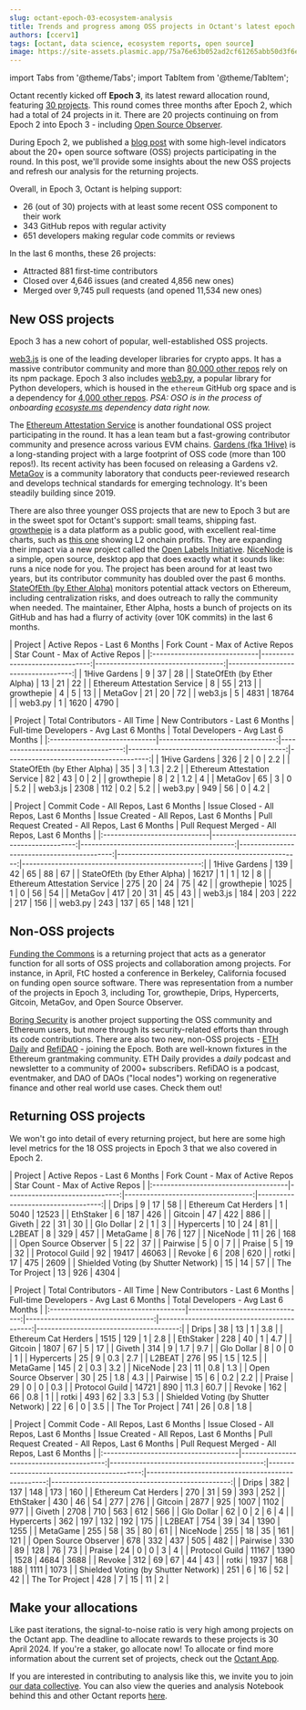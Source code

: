```yaml
---
slug: octant-epoch-03-ecosystem-analysis
title: Trends and progress among OSS projects in Octant's latest epoch
authors: [ccerv1]
tags: [octant, data science, ecosystem reports, open source]
image: https://site-assets.plasmic.app/75a76e63b052ad2cf61265abb50d3f6e.png
---
```


import Tabs from '@theme/Tabs';
import TabItem from '@theme/TabItem';

Octant recently kicked off **Epoch 3**, its latest reward allocation round, featuring [30 projects](https://octant.app/projects). This round comes three months after Epoch 2, which had a total of 24 projects in it. There are 20 projects continuing on from Epoch 2 into Epoch 3 - including [Open Source Observer](https://octant.app/project/3/0x87fEEd6162CB7dFe6B62F64366742349bF4D1B05).

During Epoch 2, we published a [blog post](https://docs.opensource.observer/blog/octant-epoch-02-ecosystem-analysis) with some high-level indicators about the 20+ open source software (OSS) projects participating in the round. In this post, we'll provide some insights about the new OSS projects and refresh our analysis for the returning projects.

Overall, in Epoch 3, Octant is helping support:

- 26 (out of 30) projects with at least some recent OSS component to their work
- 343 GitHub repos with regular activity
- 651 developers making regular code commits or reviews

In the last 6 months, these 26 projects:

- Attracted 881 first-time contributors
- Closed over 4,646 issues (and created 4,856 new ones)
- Merged over 9,745 pull requests (and opened 11,534 new ones)

<!-- truncate -->

## New OSS projects

Epoch 3 has a new cohort of popular, well-established OSS projects.

[web3.js](https://octant.app/project/3/0x4C6fd545fc18C6538eC304Ae549717CA58f0D6eb) is one of the leading developer libraries for crypto apps. It has a massive contributor community and more than [80,000 other repos](https://packages.ecosyste.ms/registries/npmjs.org/packages/web3) rely on its npm package. Epoch 3 also includes [web3.py](https://octant.app/project/3/0x5597cD8d55D2Db56b10FF4F8fe69C8922BF6C537), a popular library for Python developers, which is housed in the `ethereum` GitHub org space and is a dependency for [4,000 other repos](https://packages.ecosyste.ms/registries/pypi.org/packages/web3). _PSA: OSO is in the process of onboarding [ecosyste.ms](https://ecosyste.ms/) dependency data right now._

The [Ethereum Attestation Service](https://octant.app/project/3/0xBCA48834b3653ec795411EB0FCBE4038F8527d62) is another foundational OSS project participating in the round. It has a lean team but a fast-growing contributor community and presence across various EVM chains. [Gardens (fka 1Hive)](https://octant.app/project/3/0x809C9f8dd8CA93A41c3adca4972Fa234C28F7714) is a long-standing project with a large footprint of OSS code (more than 100 repos!). Its recent activity has been focused on releasing a Gardens v2. [MetaGov](https://octant.app/project/3/0x9be7267002CAD0b8501f7322d50612CB13788Bcf) is a community laboratory that conducts peer-reviewed research and develops technical standards for emerging technology. It's been steadily building since 2019.

There are also three younger OSS projects that are new to Epoch 3 but are in the sweet spot for Octant's support: small teams, shipping fast. [growthepie](https://octant.app/project/3/0x9438b8B447179740cD97869997a2FCc9b4AA63a2) is a data platform as a public good, with excellent real-time charts, such as [this one](https://www.growthepie.xyz/fundamentals/profit) showing L2 onchain profits. They are expanding their impact via a new project called the [Open Labels Initiative](https://github.com/openlabelsinitiative). [NiceNode](https://octant.app/project/3/0x9cce47E9cF12C6147c9844adBB81fE85880c4df4) is a simple, open source, desktop app that does exactly what it sounds like: runs a nice node for you. The project has been around for at least two years, but its contributor community has doubled over the past 6 months. [StateOfEth (by Ether Alpha)](https://octant.app/project/3/0x0194325BF525Be0D4fBB0856894cEd74Da3B8356) monitors potential attack vectors on Ethereum, including centralization risks, and does outreach to rally the community when needed. The maintainer, Ether Alpha, hosts a bunch of projects on its GitHub and has had a flurry of activity (over 10K commits) in the last 6 months.

<Tabs>
  <TabItem value="summary" label="Summary" default>
    <p style={{fontSize: 'small'}}>
    | Project                      |   Active Repos - Last 6 Months |   Fork Count - Max of Active Repos |   Star Count - Max of Active Repos |
    |:-----------------------------|-------------------------------:|-----------------------------------:|-----------------------------------:|
    | 1Hive Gardens                |                              9 |                                 37 |                                 28 |
    | StateOfEth (by Ether Alpha)  |                             13 |                                 21 |                                 22 |
    | Ethereum Attestation Service |                              8 |                                 55 |                                213 |
    | growthepie                   |                              4 |                                  5 |                                 13 |
    | MetaGov                      |                             21 |                                 20 |                                 72 |
    | web3.js                      |                              5 |                               4831 |                              18764 |
    | web3.py                      |                              1 |                               1620 |                               4790 |
    </p>
  </TabItem>
  <TabItem value="contribs" label="Contributors">
    <p style={{fontSize: 'small'}}>
    | Project                      |   Total Contributors - All Time |   New Contributors - Last 6 Months |   Full-time Developers - Avg Last 6 Months |   Total Developers - Avg Last 6 Months |
    |:-----------------------------|--------------------------------:|-----------------------------------:|-------------------------------------------:|---------------------------------------:|
    | 1Hive Gardens                |                             326 |                                  2 |                                        0   |                                    2.2 |
    | StateOfEth (by Ether Alpha)  |                              35 |                                  3 |                                        1.3 |                                    2.2 |
    | Ethereum Attestation Service |                              82 |                                 43 |                                        0   |                                    2   |
    | growthepie                   |                               8 |                                  2 |                                        1.2 |                                    4   |
    | MetaGov                      |                              65 |                                  3 |                                        0   |                                    5.2 |
    | web3.js                      |                            2308 |                                112 |                                        0.2 |                                    5.2 |
    | web3.py                      |                             949 |                                 56 |                                        0   |                                    4.2 |
    </p>
  </TabItem>
  <TabItem value="activity" label="Activity">
    <p style={{fontSize: 'small'}}>
    | Project                      |   Commit Code - All Repos, Last 6 Months |   Issue Closed - All Repos, Last 6 Months |   Issue Created - All Repos, Last 6 Months |   Pull Request Created - All Repos, Last 6 Months |   Pull Request Merged - All Repos, Last 6 Months |
    |:-----------------------------|-----------------------------------------:|------------------------------------------:|-------------------------------------------:|--------------------------------------------------:|-------------------------------------------------:|
    | 1Hive Gardens                |                                      139 |                                        42 |                                         65 |                                                88 |                                               67 |
    | StateOfEth (by Ether Alpha)  |                                    16217 |                                         1 |                                          1 |                                                12 |                                                8 |
    | Ethereum Attestation Service |                                      275 |                                        20 |                                         24 |                                                75 |                                               42 |
    | growthepie                   |                                     1025 |                                         1 |                                          0 |                                                56 |                                               54 |
    | MetaGov                      |                                      417 |                                        20 |                                         31 |                                                45 |                                               43 |
    | web3.js                      |                                      184 |                                       203 |                                        222 |                                               217 |                                              156 |
    | web3.py                      |                                      243 |                                       137 |                                         65 |                                               148 |                                              121 |
    </p>
  </TabItem>
</Tabs>

## Non-OSS projects

[Funding the Commons](https://octant.app/project/3/0x576edCed7475D8F64a5e2D5227c93Ca57d7f5d20/) is a returning project that acts as a generator function for all sorts of OSS projects and collaboration among projects. For instance, in April, FtC hosted a conference in Berkeley, California focused on funding open source software. There was representation from a number of the projects in Epoch 3, including Tor, growthepie, Drips, Hypercerts, Gitcoin, MetaGov, and Open Source Observer.

[Boring Security](https://octant.app/project/3/0x52C45Bab6d0827F44a973899666D9Cd18Fd90bCF) is another project supporting the OSS community and Ethereum users, but more through its security-related efforts than through its code contributions. There are also two new, non-OSS projects - [ETH Daily](https://octant.app/project/3/0xEB40A065854bd90126A4E697aeA0976BA51b2eE7) and [RefiDAO](https://octant.app/project/3/0x7340F1a1e4e38F43d2FCC85cdb2b764de36B40c0) - joining the Epoch. Both are well-known fixtures in the Ethereum grantmaking community. ETH Daily provides a _daily_ podcast and newsletter to a community of 2000+ subscribers. RefiDAO is a podcast, eventmaker, and DAO of DAOs ("local nodes") working on regenerative finance and other real world use cases. Check them out!

## Returning OSS projects

We won't go into detail of every returning project, but here are some high level metrics for the 18 OSS projects in Epoch 3 that we also covered in Epoch 2.

<Tabs>
  <TabItem value="summary" label="Summary" default>
    <p style={{fontSize: 'small'}}>
    | Project                              |   Active Repos - Last 6 Months |   Fork Count - Max of Active Repos |   Star Count - Max of Active Repos |
    |:-------------------------------------|-------------------------------:|-----------------------------------:|-----------------------------------:|
    | Drips                                |                              9 |                                 17 |                                 58 |
    | Ethereum Cat Herders                 |                              1 |                               5040 |                              12523 |
    | EthStaker                            |                              6 |                                187 |                                426 |
    | Gitcoin                              |                             47 |                                422 |                                886 |
    | Giveth                               |                             22 |                                 31 |                                 30 |
    | Glo Dollar                           |                              2 |                                  1 |                                  3 |
    | Hypercerts                           |                             10 |                                 24 |                                 81 |
    | L2BEAT                               |                              8 |                                329 |                                457 |
    | MetaGame                             |                              8 |                                 76 |                                127 |
    | NiceNode                             |                             11 |                                 26 |                                168 |
    | Open Source Observer                 |                              5 |                                 22 |                                 37 |
    | Pairwise                             |                              5 |                                  0 |                                  7 |
    | Praise                               |                              5 |                                 19 |                                 32 |
    | Protocol Guild                       |                             92 |                              19417 |                              46063 |
    | Revoke                               |                              6 |                                208 |                                620 |
    | rotki                                |                             17 |                                475 |                               2609 |
    | Shielded Voting (by Shutter Network) |                             15 |                                 14 |                                 57 |
    | The Tor Project                      |                             13 |                                926 |                               4304 |
    </p>
  </TabItem>
  <TabItem value="contribs" label="Contributors">
    <p style={{fontSize: 'small'}}>
    | Project                              |   Total Contributors - All Time |   New Contributors - Last 6 Months |   Full-time Developers - Avg Last 6 Months |   Total Developers - Avg Last 6 Months |
    |:-------------------------------------|--------------------------------:|-----------------------------------:|-------------------------------------------:|---------------------------------------:|
    | Drips                                |                              38 |                                 13 |                                        1   |                                    3.8 |
    | Ethereum Cat Herders                 |                            1515 |                                129 |                                        1   |                                    2.8 |
    | EthStaker                            |                             228 |                                 40 |                                        1   |                                    4.7 |
    | Gitcoin                              |                            1807 |                                 67 |                                        5   |                                   17   |
    | Giveth                               |                             314 |                                  9 |                                        1.7 |                                    9.7 |
    | Glo Dollar                           |                               8 |                                  0 |                                        0   |                                    1   |
    | Hypercerts                           |                              25 |                                  9 |                                        0.3 |                                    2.7 |
    | L2BEAT                               |                             276 |                                 95 |                                        1.5 |                                   12.5 |
    | MetaGame                             |                             145 |                                  2 |                                        0.3 |                                    3.2 |
    | NiceNode                             |                              23 |                                 11 |                                        0.8 |                                    1.3 |
    | Open Source Observer                 |                              30 |                                 25 |                                        1.8 |                                    4.3 |
    | Pairwise                             |                              15 |                                  6 |                                        0.2 |                                    2.2 |
    | Praise                               |                              29 |                                  0 |                                        0   |                                    0.3 |
    | Protocol Guild                       |                           14721 |                                890 |                                       11.3 |                                   60.7 |
    | Revoke                               |                             162 |                                 66 |                                        0.8 |                                    1   |
    | rotki                                |                             493 |                                 62 |                                        3.3 |                                    5.3 |
    | Shielded Voting (by Shutter Network) |                              22 |                                  6 |                                        0   |                                    3.5 |
    | The Tor Project                      |                             741 |                                 26 |                                        0.8 |                                    1.8 |
    </p>
  </TabItem>
  <TabItem value="activity" label="Activity">
    <p style={{fontSize: 'small'}}>
    | Project                              |   Commit Code - All Repos, Last 6 Months |   Issue Closed - All Repos, Last 6 Months |   Issue Created - All Repos, Last 6 Months |   Pull Request Created - All Repos, Last 6 Months |   Pull Request Merged - All Repos, Last 6 Months |
    |:-------------------------------------|-----------------------------------------:|------------------------------------------:|-------------------------------------------:|--------------------------------------------------:|-------------------------------------------------:|
    | Drips                                |                                      382 |                                       137 |                                        148 |                                               173 |                                              160 |
    | Ethereum Cat Herders                 |                                      270 |                                        31 |                                         59 |                                               393 |                                              252 |
    | EthStaker                            |                                      430 |                                        46 |                                         54 |                                               277 |                                              276 |
    | Gitcoin                              |                                     2877 |                                       925 |                                       1007 |                                              1102 |                                              977 |
    | Giveth                               |                                     2708 |                                       710 |                                        563 |                                               612 |                                              566 |
    | Glo Dollar                           |                                       62 |                                         0 |                                          2 |                                                 6 |                                                4 |
    | Hypercerts                           |                                      362 |                                       197 |                                        132 |                                               192 |                                              175 |
    | L2BEAT                               |                                      754 |                                        39 |                                         34 |                                              1390 |                                             1255 |
    | MetaGame                             |                                      255 |                                        58 |                                         35 |                                                80 |                                               61 |
    | NiceNode                             |                                      255 |                                        18 |                                         35 |                                               161 |                                              121 |
    | Open Source Observer                 |                                      678 |                                       332 |                                        437 |                                               505 |                                              482 |
    | Pairwise                             |                                      330 |                                        89 |                                        128 |                                                76 |                                               73 |
    | Praise                               |                                       24 |                                         0 |                                          0 |                                                 3 |                                                4 |
    | Protocol Guild                       |                                    11167 |                                      1390 |                                       1528 |                                              4684 |                                             3688 |
    | Revoke                               |                                      312 |                                        69 |                                         67 |                                                44 |                                               43 |
    | rotki                                |                                     1937 |                                       168 |                                        188 |                                              1111 |                                             1073 |
    | Shielded Voting (by Shutter Network) |                                      251 |                                         6 |                                         16 |                                                52 |                                               42 |
    | The Tor Project                      |                                      428 |                                         7 |                                         15 |                                                11 |                                                2 |
    </p>
  </TabItem>
</Tabs>

## Make your allocations

Like past iterations, the signal-to-noise ratio is very high among projects on the Octant app. The deadline to allocate rewards to these projects is 30 April 2024. If you're a staker, go allocate now! To allocate or find more information about the current set of projects, check out the [Octant App](https://octant.app/projects).

If you are interested in contributing to analysis like this, we invite you to join [our data collective](https://opensource.observer/data-collective). You can also view the queries and analysis Notebook behind this and other Octant reports [here](https://github.com/opensource-observer/insights/tree/main/analysis/octant).
